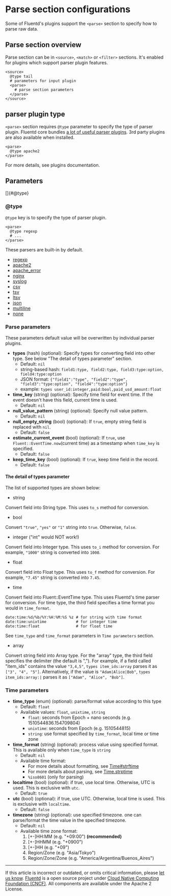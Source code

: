 # Parse section configurations

Some of Fluentd's plugins support the `<parse>` section to specify how
to parse raw data.


## Parse section overview

Parse section can be in `<source>`, `<match>` or `<filter>` sections.
It's enabled for plugins which support parser plugin features.

``` {.CodeRay}
<source>
  @type tail
  # parameters for input plugin
  <parse>
    # parse section parameters
  </parse>
</source>
```


## parser plugin type

`<parse>` section requires `@type` parameter to specify the type of
parser plugin. Fluentd core bundles [a lot of useful parser plugins](/articles/parser-plugin-overview.md). 3rd party plugins are also available
when installed.

``` {.CodeRay}
<parse>
  @type apache2
</parse>
```

For more details, see plugins documentation.


## Parameters

[]{#@type}

### \@type

`@type` key is to specify the type of parser plugin.

``` {.CodeRay}
<parse>
  @type regexp
  # ...
</parse>
```

These parsers are built-in by default.

-   [regexp](/articles/parser_regexp.md)
-   [apache2](/articles/parser_apache2.md)
-   [apache\_error](/articles/parser_apache_error.md)
-   [nginx](/articles/parser_nginx.md)
-   [syslog](/articles/parser_syslog.md)
-   [csv](/articles/parser_csv.md)
-   [tsv](/articles/parser_tsv.md)
-   [ltsv](/articles/parser_ltsv.md)
-   [json](/articles/parser_json.md)
-   [multiline](/articles/parser_multiline.md)
-   [none](/articles/parser_none.md)


### Parse parameters

These parameters default value will be overwritten by individual parser
plugins.

-   **types** (hash) (optional): Specify types for converting field into
    other type. See below "The detail of types parameter" section.
    -   Default: `nil`
    -   string-based hash:
        `field1:type, field2:type, field3:type:option, field4:type:option`
    -   JSON format:
        `{"field1":"type", "field2":"type", "field3":"type:option", "field4":"type:option"}`
    -   example: `types user_id:integer,paid:bool,paid_usd_amount:float`
-   **time\_key** (string) (optional): Specify time field for event
    time. If the event doesn't have this field, current time is used.
    -   Default: `nil`
-   **null\_value\_pattern** (string) (optional): Specify null value
    pattern.
    -   Default: `nil`
-   **null\_empty\_string** (bool) (optional): If `true`, empty string
    field is replaced with `nil`.
    -   Default: `false`
-   **estimate\_current\_event** (bool) (optional): If `true`, use
    `Fluent::EventTime.now`(current time) as a timestamp when `time_key`
    is specified.
    -   Default: `false`
-   **keep\_time\_key** (bool) (optional): If `true`, keep time field in
    the record.
    -   Default: `false`

#### The detail of types parameter

The list of supported types are shown below:

-   string

Convert field into String type. This uses `to_s` method for conversion.

-   bool

Convert `"true"`, `"yes"` or `"1"` string into `true`. Otherwise,
`false`.

-   integer ("int" would NOT work!)

Convert field into Integer type. This uses `to_i` method for conversion.
For example, `"1000"` string is converted into `1000`.

-   float

Convert field into Float type. This uses `to_f` method for conversion.
For example, `"7.45"` string is converted into `7.45`.

-   time

Convert field into Fluent::EventTime type. This uses Fluentd's time
parser for conversion. For time type, the third field specifies a time
format you would in `time_format`.

``` {.CodeRay}
date:time:%d/%b/%Y:%H:%M:%S %z # for string with time format
date:time:unixtime             # for integer time
date:time:float                # for float time
```

See `time_type` and `time_format` parameters in `Time parameters`
section.

-   array

Convert string field into Array type. For the "array" type, the third
field specifies the delimiter (the default is ","). For example, if a
field called "item\_ids" contains the value `"3,4,5"`,
`types item_ids:array` parses it as `["3", "4", "5"]`. Alternatively, if
the value is `"Adam|Alice|Bob"`, `types item_ids:array:|` parses it as
`["Adam", "Alice", "Bob"]`.


### Time parameters

-   **time\_type** (enum) (optional): parse/format value according to
    this type
    -   Default: `float`
    -   Available values: `float`, `unixtime`, `string`
        -   `float`: seconds from Epoch + nano seconds (e.g.
            1510544836.154709804)
        -   `unixtime`: seconds from Epoch (e.g. 1510544815)
        -   `string`: use format specified by `time_format`, local time
            or time zone
-   **time\_format** (string) (optional): process value using specified
    format. This is available only when `time_type` is `string`
    -   Default: `nil`
    -   Available time format:
        -   For more details about formatting, see
            [Time\#strftime](https://docs.ruby-lang.org/en/2.4.0/Time.html#method-i-strftime)
        -   For more details about parsing, see
            [Time.strptime](https://docs.ruby-lang.org/en/2.4.0/Time.html#method-c-strptime)
        -   `%iso8601` (only for parsing)
-   **localtime** (bool) (optional): if true, use local time. Otherwise,
    UTC is used. This is exclusive with `utc`.
    -   Default: `true`
-   **utc** (bool) (optional): if true, use UTC. Otherwise, local time
    is used. This is exclusive with `localtime`.
    -   Default: `false`
-   **timezone** (string) (optional): use specified timezone. one can
    parse/format the time value in the specified timezone.
    -   Default: `nil`
    -   Available time zone format:
        1.  \[+-\]HH:MM (e.g. "+09:00") **(recommended)**
        2.  \[+-\]HHMM (e.g. "+0900")
        3.  \[+-\]HH (e.g. "+09")
        4.  Region/Zone (e.g. "Asia/Tokyo")
        5.  Region/Zone/Zone (e.g. "America/Argentina/Buenos\_Aires")


------------------------------------------------------------------------

If this article is incorrect or outdated, or omits critical information, please [let us know](https://github.com/fluent/fluentd-docs/issues?state=open).
[Fluentd](http://www.fluentd.org/) is a open source project under [Cloud Native Computing Foundation (CNCF)](https://cncf.io/). All components are available under the Apache 2 License.
